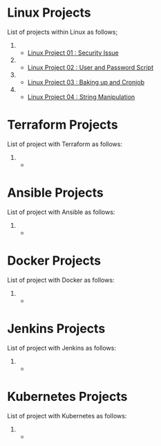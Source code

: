 # Linux Projects

List of projects within Linux as follows;

1. - [Linux Project 01 : Security Issue](./Linux-Project-01-Security-issue/README.md)

2. - [Linux Project 02 : User and Password Script](./Linux-Project-02-User-and-Password-Script/README.md)

3. - [Linux Project 03 : Baking up and Cronjob](./Linux-Project-03-Baking-up-and-Cronjob/README.md)

4. - [Linux Project 04 : String Manipulation](./Linux-Project-04-String-Manipulation/README.md)

# Terraform Projects

List of project with Terraform as follows:

1. -

# Ansible Projects

List of project with Ansible as follows:

1. -

# Docker Projects

List of project with Docker as follows:

1. -

# Jenkins Projects

List of project with Jenkins as follows:

1. -

# Kubernetes Projects

List of project with Kubernetes as follows:

1. -